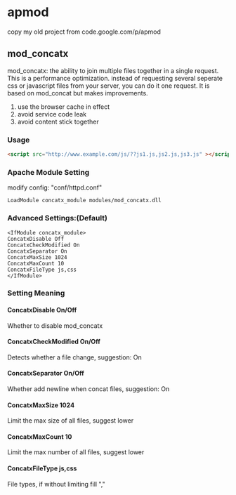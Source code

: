 # apmod
copy my old project  from code.google.com/p/apmod

## mod_concatx
mod_concatx: the ability to join multiple files together in a single request.
This is a performance optimization. instead of requesting several seperate css or javascript files from your server, you can do it one request.
It is based on mod_concat but makes ​​improvements.

1. use the browser cache in effect
2. avoid service code leak
3. avoid content stick together

### Usage
```html
<script src="http://www.example.com/js/??js1.js,js2.js,js3.js" ></script>
```

### Apache Module Setting
modify config: "conf/httpd.conf"
```plain
LoadModule concatx_module modules/mod_concatx.dll
```

### Advanced Settings:(Default)
```plain
<IfModule concatx_module>
ConcatxDisable Off
ConcatxCheckModified On
ConcatxSeparator On
ConcatxMaxSize 1024
ConcatxMaxCount 10
ConcatxFileType js,css
</IfModule>
```

### Setting Meaning
#### ConcatxDisable On/Off
Whether to disable mod_concatx

#### ConcatxCheckModified On/Off
Detects whether a file change, suggestion: On

#### ConcatxSeparator On/Off
Whether add newline when concat files, suggestion: On

#### ConcatxMaxSize 1024
Limit the max size of all files, suggest lower

#### ConcatxMaxCount 10
Limit the max number of all files, suggest lower

#### ConcatxFileType js,css
File types, if without limiting fill ","
